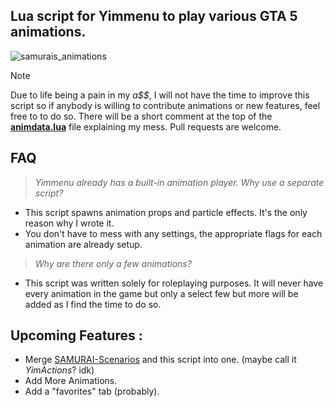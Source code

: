 ## Lua script for Yimmenu to play various GTA 5 animations.

![samurais_animations](https://github.com/YimMenu-Lua/SAMURAI-Animations/assets/66764345/f003724a-08c3-44e2-a239-37fe03fefcec)

> [!NOTE]
> Due to life being a pain in my _a$$_, I will not have the time to improve this script so if anybody is willing to contribute animations or new features, feel free to to do so. There will be a short comment at the top of the **[animdata.lua](https://github.com/YimMenu-Lua/SAMURAI-Animations/blob/main/animdata.lua)** file explaining my mess. Pull requests are welcome.
##

## FAQ 

> _Yimmenu already has a built-in animation player. Why use a separate script?_

- This script spawns animation props and particle effects. It's the only reason why I wrote it.
- You don't have to mess with any settings, the appropriate flags for each animation are already setup.

> _Why are there only a few animations?_

- This script was written solely for roleplaying purposes. It will never have every animation in the game but only a select few but more will be added as I find the time to do so.

## Upcoming Features :

- Merge [SAMURAI-Scenarios](https://github.com/YimMenu-Lua/SAMURAI-Scenarios) and this script into one. (maybe call it _YimActions_? idk)
- Add More Animations.
- Add a "favorites" tab (probably).
